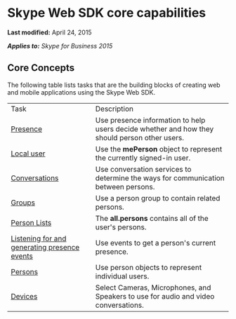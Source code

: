 
# Skype Web SDK core capabilities

 **Last modified:** April 24, 2015

 _**Applies to:** Skype for Business 2015_




## Core Concepts

The following table lists tasks that are the building blocks of creating web and mobile applications using the Skype Web SDK.


|||
|:-----|:-----|
|Task|Description|
|[Presence](Presence.md)|Use presence information to help users decide whether and how they should person other users.|
|[Local user](LocalUser.md)|Use the  **mePerson** object to represent the currently signed-in user.|
|[Conversations](Conversations.md)|Use conversation services to determine the ways for communication between persons.|
|[Groups](Groups.md)|Use a person group to contain related persons.|
|[Person Lists](PersonLists.md)|The  **all.persons** contains all of the user's persons.|
|[Listening for and generating presence events](PresenceEvents.md)|Use events to get a person's current presence.|
|[Persons](Persons.md)|Use person objects to represent individual users.|
|[Devices](Devices.md)|Select Cameras, Microphones, and Speakers to use for audio and video conversations.|
